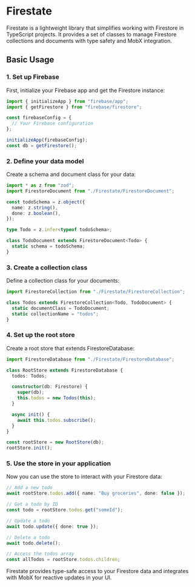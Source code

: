 # Firestate

Firestate is a lightweight library that simplifies working with Firestore in TypeScript projects. It provides a set of classes to manage Firestore collections and documents with type safety and MobX integration.

## Basic Usage

### 1. Set up Firebase

First, initialize your Firebase app and get the Firestore instance:

```ts
import { initializeApp } from "firebase/app";
import { getFirestore } from "firebase/firestore";

const firebaseConfig = {
  // Your Firebase configuration
};

initializeApp(firebaseConfig);
const db = getFirestore();
```

### 2. Define your data model

Create a schema and document class for your data:

```ts
import * as z from "zod";
import FirestoreDocument from "./Firestate/FirestoreDocument";

const todoSchema = z.object({
  name: z.string(),
  done: z.boolean(),
});

type Todo = z.infer<typeof todoSchema>;

class TodoDocument extends FirestoreDocument<Todo> {
  static schema = todoSchema;
}
```

### 3. Create a collection class

Define a collection class for your documents:

```ts
import FirestoreCollection from "./Firestate/FirestoreCollection";

class Todos extends FirestoreCollection<Todo, TodoDocument> {
  static documentClass = TodoDocument;
  static collectionName = "todos";
}
```

### 4. Set up the root store

Create a root store that extends FirestoreDatabase:

```ts
import FirestoreDatabase from "./Firestate/FirestoreDatabase";

class RootStore extends FirestoreDatabase {
  todos: Todos;

  constructor(db: Firestore) {
    super(db);
    this.todos = new Todos(this);
  }

  async init() {
    await this.todos.subscribe();
  }
}

const rootStore = new RootStore(db);
rootStore.init();
```

### 5. Use the store in your application

Now you can use the store to interact with your Firestore data:

```ts
// Add a new todo
await rootStore.todos.add({ name: "Buy groceries", done: false });

// Get a todo by ID
const todo = rootStore.todos.get("someId");

// Update a todo
await todo.update({ done: true });

// Delete a todo
await todo.delete();

// Access the todos array
const allTodos = rootStore.todos.children;
```

Firestate provides type-safe access to your Firestore data and integrates with MobX for reactive updates in your UI.
